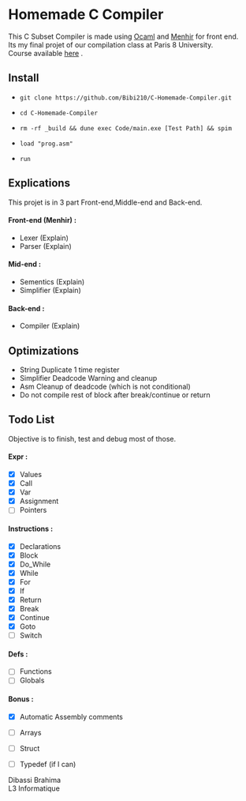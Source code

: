 # Homemade C Compiler

This C Subset Compiler is made using [Ocaml](https://ocaml.org/) and [Menhir](http://gallium.inria.fr/~fpottier/menhir/manual.pdf) for front end.\
Its my final projet of our compilation class at Paris 8 University.\
Course available [here](https://pablo.rauzy.name/teaching/ic/) .

## Install
- `git clone https://github.com/Bibi210/C-Homemade-Compiler.git`

- `cd C-Homemade-Compiler`

- `rm -rf _build && dune exec Code/main.exe [Test Path] && spim `

- ```load "prog.asm"```

- ```run```

## Explications
This projet is in 3 part Front-end,Middle-end and Back-end.
#### Front-end (Menhir) :
- Lexer (Explain)
- Parser (Explain)

#### Mid-end :
- Sementics (Explain)
- Simplifier (Explain)
  
#### Back-end :
- Compiler (Explain)


## Optimizations
- String Duplicate 1 time register
- Simplifier Deadcode Warning and cleanup
- Asm Cleanup of deadcode (which is not conditional)
- Do not compile rest of block after break/continue or return

## Todo List
Objective is to finish, test and debug most of those.

#### Expr :
- [X] Values
- [X] Call
- [X] Var
- [X] Assignment
- [ ] Pointers
  
#### Instructions :
- [X] Declarations
- [X] Block
- [X] Do_While
- [X] While
- [X] For
- [X] If
- [X] Return
- [X] Break
- [X] Continue
- [X] Goto
- [ ] Switch
  
#### Defs :  
- [ ] Functions
- [ ] Globals

#### Bonus :
- [X] Automatic Assembly comments
- [ ] Arrays
- [ ] Struct
- [ ] Typedef (if I can)


Dibassi Brahima\
L3 Informatique
